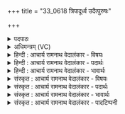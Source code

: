 +++
title = "33_0618 त्रिपादूर्ध्व उदैत्पुरुषः"

+++
<details><summary>पदपाठः</summary>

त्रि꣣पा꣢त्। त्रि꣣। पा꣢त्। ऊ꣣र्ध्वः꣢। उत्। ऐ꣣त्। पु꣡रु꣢꣯षः। पा꣡दः꣢꣯। अ꣣स्य। इह꣢। अ꣣भवत्। पु꣢न꣣रि꣡ति꣢। त꣡था꣢꣯। वि꣡ष्व꣢꣯ङ्। वि। स्व꣣ङ्। वि꣢। अ꣣क्रामत्। अशनानशने꣢। अ꣣शन। आनशने꣡इति꣢। अ꣣भि꣢। ६१८।
</details>

<details><summary>अधिमन्त्रम् (VC)</summary>

- पुरुषः
- वामदेवो गौतमः
- अनुष्टुप्
- गान्धारः
- आरण्यं काण्डम्
</details>

<details><summary>हिन्दी : आचार्य रामनाथ वेदालंकार - विषयः</summary>

अगले मन्त्र में पुनः उसी परमपुरुष का वर्णन है।
</details>

<details><summary>हिन्दी : आचार्य रामनाथ वेदालंकार - पदार्थः</summary>

पदार्थान्वय -  (त्रिपात्) तीन-चौथाई अंशवाला (पुरुषः) पूर्वोक्त परमेश्वर (ऊर्ध्वः उत् ऐत्) इस जगत् से ऊपर उठा हुआ है। (इह पुनः) इस जगत् में तो (अस्य) इस पूर्ण परमेश्वर का (पादः) एक-चतुर्थांश ही (अभवत्) विद्यमान है। (तथा) उसी प्रकार से अर्थात् एक-चतुर्थांश की ही व्याप्ति से (वि-स्वङ्) विविध पदार्थों में सम्यक् प्राप्त हुआ वह (अशनानशने अभि) चेतन-अचेतन को लक्ष्य करके (व्यक्रामत्) विविध रुप से चेष्टा कर रहा है, अर्थात् मनुष्य आदि प्राणियों तथा अग्नि, सूर्य, पवन, पर्वत, नदी आदि चेतन-अचेतन के यथायोग्य प्राणन आदि व्यापार को तथा स्थिति आदि व्यापार को कर रहा है ॥४॥
</details>

<details><summary>हिन्दी : आचार्य रामनाथ वेदालंकार - भावार्थः</summary>

भावार्थ -  इस चेतन-अचेतन-रूप जगत् में जो महान् कर्तृत्व दृष्टिगोचर हो रहा है, उसमें परमेश्वर के सामर्थ्य का थोड़ा-सा अंश ही क्रियाशील है, परमेश्वर का वास्तविक सामर्थ्य और स्वरूप तो लोकातिक्रान्त है ॥४॥
</details>

<details><summary>संस्कृत : आचार्य रामनाथ वेदालंकार - विषयः</summary>

अथ पुनरपि तमेव परमपुरुषं वर्णयति।
</details>

<details><summary>संस्कृत : आचार्य रामनाथ वेदालंकार - पदार्थः</summary>

पदार्थान्वय -  (त्रिपात्) त्रि-चतुर्थाशः (पुरुषः) पूर्वोक्तः परमेश्वरः (ऊर्ध्वः उत्-ऐत्) अस्माज्जगतः ऊर्ध्वम् उद्गतोऽस्ति, (इह पुनः) अस्मिन् संसारे तु (अस्य) पूर्णस्य परमेश्वरस्य (पादः) एकश्चतुर्थांश एव (अभवत्) विद्यते। (तथा) तेनैव प्रकारेण एकचतुर्थांशव्याप्त्या इत्यर्थः (वि-स्वङ्२) विविधपदार्थान् सम्यक् प्राप्तः सन्। वि विविधतया सु सम्यग् अञ्चतीति विष्वङ्। (अशनानशने अभि) चेतनाचेतने अभिलक्ष्य। अश्नाति भोगान् भुङ्क्ते इति अशनं चेतनं तद्भिन्नम् अनशनं, ते अशनानशने। (व्यक्रामत्) विचेष्टते, चेतनाचेतनानां मनुष्यादिप्राणिनाम् अग्निसूर्यपवनगिरिनद्यादीनां च यथायोग्यं प्राणनादिव्यापारं स्थित्यादिव्यापारं च विधत्ते इति भावः ॥४॥३
</details>

<details><summary>संस्कृत : आचार्य रामनाथ वेदालंकार - भावार्थः</summary>

भावार्थ -  चेतनाचेतनात्मकेऽस्मिन् जगति यन्महत् कर्तृत्वं दृष्टिगोचरतां याति तत्र परमेश्वरसामर्थ्यस्य स्वल्पांश एव क्रियाशीलो भवति, परमेश्वरस्य वास्तवं सामर्थ्यं स्वरूपं च लोकातिगं वर्तते ॥४॥
</details>

<details><summary>संस्कृत : आचार्य रामनाथ वेदालंकार - पादटिप्पनी</summary>

टिप्पनी -   १. ऋ० १०।९०।४, य० ३१।४ उभयत्र ‘ततो विष्वङ् व्यक्रामत् साशनानशने अभि’ इति पाठः। अथ० १९।६।२ ‘त्रिभिः पद्भिर्द्यामरोहत् पादस्येहाभवत् पुनः। तथा व्यक्रामद् विष्वङशनानशने अनु’ ॥ इति पाठः। २. विष्वङ् देवतिर्यगादिरूपेण विविधः सन्—इति सा०। विषु सर्वत्राञ्चतीति विष्वङ् देवतिर्यगादिरूपेण विविधः सन्—इति यजुर्भाष्ये म०। यो विषु सर्वत्राञ्चति प्राप्नोति—इति तत्रैव द०। अस्माभिस्तु वि-स्वङ् इति पदपाठः आदृतः। ३. दयानन्दर्षिरपि मन्त्रमेतं यजुर्भाष्ये परमेश्वरपक्षे व्याख्यातवान्।
</details>